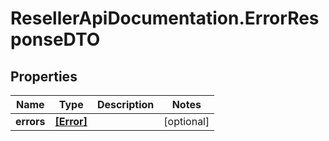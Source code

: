 # ResellerApiDocumentation.ErrorResponseDTO

## Properties

Name | Type | Description | Notes
------------ | ------------- | ------------- | -------------
**errors** | [**[Error]**](Error.md) |  | [optional] 


